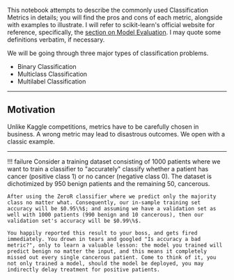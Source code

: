 This notebook attempts to describe the commonly used Classification Metrics in details; you will find the pros and cons of each metric, alongside with examples to illustrate. I will refer to scikit-learn's official website for reference, specifically, the [section on Model Evaluation](https://scikit-learn.org/stable/modules/model_evaluation.html). I may quote some definitions verbatim, if necessary.

We will be going through three major types of classification problems.

- Binary Classification
- Multiclass Classification
- Multilabel Classification

---

## Motivation

Unlike Kaggle competitions, metrics have to be carefully chosen in business. A wrong metric may lead to disastrous outcomes. We open with a classic example.

---

!!! failure 
    Consider a training dataset consisting of 1000 patients where we want to train a classifier to "accurately" classify whether a patient has cancer (positive class 1) or no cancer (negative class 0). The dataset is dichotimized by 950 benign patients and the remaining 50, cancerous.

    After using the ZeroR classifier where we predict only the majority class no matter what. Consequently, our in-sample training set accuracy will be $0.95\%$; and assuming we have a validation set as well with 1000 patients (990 benign and 10 cancerous), then our validation set's accuracy will be $0.99\%$. 

    You happily reported this result to your boss, and gets fired immediately. You drown in tears and googled "Is accuracy a bad metric?", only to learn a valuable lesson: the model you trained will predict benign no matter the input, and this means it completely missed out every single cancerous patient. Come to think of it, you not only trained a model, should the model be deployed, you may indirectly delay treatment for positive patients.
  
